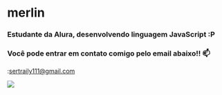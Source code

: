 # merlin
### Estudante da Alura, desenvolvendo linguagem JavaScript :P

### Você pode entrar em contato comigo pelo email abaixo!! 📫
:sertraily111@gmail.com

![](<"https://giphy.com/gifs/reddit-doing-lJNoBCvQYp7nq">)
